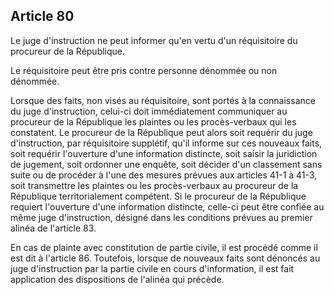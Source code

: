Article 80
----
Le juge d'instruction ne peut informer qu'en vertu d'un réquisitoire du
procureur de la République.

Le réquisitoire peut être pris contre personne dénommée ou non dénommée.

Lorsque des faits, non visés au réquisitoire, sont portés à la connaissance du
juge d'instruction, celui-ci doit immédiatement communiquer au procureur de la
République les plaintes ou les procès-verbaux qui les constatent. Le procureur
de la République peut alors soit requérir du juge d'instruction, par
réquisitoire supplétif, qu'il informe sur ces nouveaux faits, soit requérir
l'ouverture d'une information distincte, soit saisir la juridiction de jugement,
soit ordonner une enquête, soit décider d'un classement sans suite ou de
procéder à l'une des mesures prévues aux articles 41-1 à 41-3, soit transmettre
les plaintes ou les procès-verbaux au procureur de la République
territorialement compétent. Si le procureur de la République requiert
l'ouverture d'une information distincte, celle-ci peut être confiée au même juge
d'instruction, désigné dans les conditions prévues au premier alinéa de
l'article 83.

En cas de plainte avec constitution de partie civile, il est procédé comme il
est dit à l'article 86. Toutefois, lorsque de nouveaux faits sont dénoncés au
juge d'instruction par la partie civile en cours d'information, il est fait
application des dispositions de l'alinéa qui précède.
